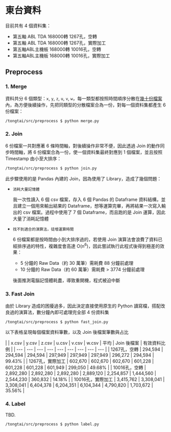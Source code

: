 # 東台資料

目前共有 4 個資料集：

- 第五軸 ABL TDA 168000轉 1267孔，空轉
- 第五軸 ABL TDA 168000轉 1267孔，實際加工
- 第五軸ABL主機板 168000轉 10016孔，空轉
- 第五軸ABL主機板 168000轉 10016孔，實際加工

## Preprocess

### 1. Merge

資料共分 6 個類型：`x`, `y`, `z`, `u`, `v`, `w`，每一類型都按照時間順序分散在[幾十份檔案](../tongtai/assets/data)內，為方便後續操作，先把同類型的分散檔案合為一份，對每一個資料集都產生 6 份檔案：

``` bash
/tongtai/src/preprocess $ python merge.py
```

### 2. Join

6 份檔案一共對應著 6 條時間軸，對後續操作非常不便，因此透過 Join 的動作同步時間軸，將 6 份檔案合為一份，使一個資料集最終對應到 1 個檔案，並且按照 Timestamp 由小至大排序：

``` bash
/tongtai/src/preprocess $ python join.py
```

此步驟使用的是 Pandas 內建的 Join，因為使用了 Library，造成了幾個問題：

- `消耗大量記憶體`

  我一次性讀入 6 個 csv 檔案，存入 6 個 Pandas 的 Dataframe 資料結構，並且建立一個用來輸出結果的 Dataframe，想等運算完畢，再將結果一次寫入輸出的 csv 檔案。過程中使用了 7 個 Dataframe，而且跑的是 Join 運算，因此大量了消耗記憶體

- `找不到適合的演算法，徒增運算時間`

  6 份檔案都是按時間由小到大排序過的，若使用 Join 演算法會浪費了資料已經排序過的特性，複雜度會高達 O(n<sup>6</sup>)，因此嘗試執行此程式後得到極差的效果：

  - 5 分鐘的 Raw Data（約 30 萬筆）需耗費 88 分鐘前處理
  - 10 分鐘的 Raw Data（約 60 萬筆）需耗費 > 3774 分鐘前處理

  後面推測電腦記憶體耗盡，導致重開機，程式被迫中斷

### 3. Fast Join

由於 Library 造成的困擾過多，因此決定直接使用原生的 Python 讀寫檔，搭配改良過的演算法，數分鐘內即可處理完全部 4 份資料集

```
/tongtai/src/preprocess $ python fast_join.py
```

以下表格呈現每個檔案資料筆數，以及 Join 後檔案筆數與占比

|     | x.csv | y.csv | z.csv | u.csv | v.csv | w.csv | 平均 | Join 後檔案 | 有效資料比例 |
| --- | --- | --- | --- | --- | --- | --- | --- | --- |
| 1267孔，空轉 | 294,594 | 294,594 | 294,594 | 297,949 | 297,949 | 297,949 | 296,272 | 294,594 | 99.43% |
| 1267孔，實際加工 | 602,670 | 602,670 | 602,670 | 601,228 | 601,228 | 601,228 | 601,949 | 299,050 | 49.68% |
| 10016孔，空轉 | 2,892,280 | 2,892,280 | 2,892,280 | 2,889,120 | 2,254,857 | 1,444,560 | 2,544,230 | 360,832 | 14.18% |
| 10016孔，實際加工 | 3,415,762 | 3,308,041 | 3,308,041 | 6,404,378 | 6,204,351 | 6,104,344 | 4,790,820 | 1,703,672 | 35.56% |

### 4. Label

  TBD.

  ```
  /tongtai/src/preprocess $ python label.py
  ```
